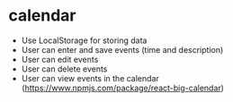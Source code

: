 # calendar

- Use LocalStorage for storing data
- User can enter and save events (time and description)
- User can edit events
- User can delete events
- User can view events in the calendar (https://www.npmjs.com/package/react-big-calendar)
